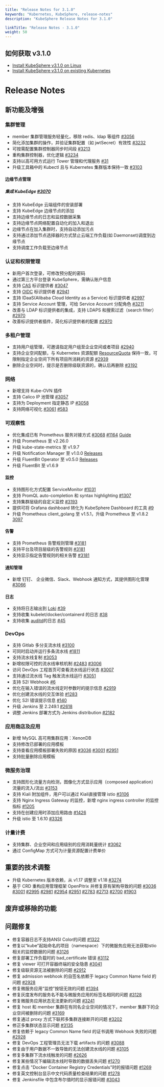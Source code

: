 ```yaml
---
title: "Release Notes for 3.1.0"
keywords: "Kubernetes, KubeSphere, release-notes"
description: "KubeSphere Release Notes for 3.1.0"

linkTitle: "Release Notes - 3.1.0"
weight: 50
---
```


## 如何获取 v3.1.0

- [Install KubeSphere v3.1.0 on Linux](https://github.com/kubesphere/kubekey)
- [Install KubeSphere v3.1.0 on existing Kubernetes](https://github.com/kubesphere/ks-installer)

# Release Notes

## 新功能及增强
### 集群管理
 - member 集群管理服务轻量化，移除 redis、ldap 等组件 [#3056](https://github.com/kubesphere/kubesphere/issues/3056)
 - 简化添加集群的操作，并验证集群配置（如 jwtSecret）有效性 [#3232](https://github.com/kubesphere/kubesphere/issues/3232)
 - 可按需配置集群控制器同步时间段 [#3213](https://github.com/kubesphere/kubesphere/issues/3213)
 - 重构集群控制器，优化逻辑  [#3234](https://github.com/kubesphere/kubesphere/issues/3234)
 - 支持以高可用方式运行 Tower 管理和代理服务 [#31](https://github.com/kubesphere/tower/issues/31)
 - 升级工具箱中的 Kubectl 且与 Kubernetes 集群版本保持一致 [#3103](https://github.com/kubesphere/kubesphere/issues/3103)

#### 边缘节点管理
##### 集成 KubeEdge [#3070](https://github.com/kubesphere/kubesphere/issues/3070)

 - 支持 KubeEdge 云端组件的安装部署
 - 支持 KubeEdge 边缘节点的添加
 - 支持边缘节点的日志和监控数据采集
 - 支持边缘节点网络配置自动化的加入和退出
 - 边缘节点在加入集群时，支持自动添加污点
 - 支持通过添加节点选择器的方式禁止云端工作负载(如 Daemonset)调度到边缘节点
- 支持调度工作负载至边缘节点

### 认证和权限管理
 - 新用户首次登录，可修改预分配的密码
 - 通过第三方平台登录 KubeSphere，需确认账户信息
 - 支持 [CAS](https://apereo.github.io/cas/5.0.x/protocol/CAS-Protocol-Specification.html) 标识提供者 [#3047](https://github.com/kubesphere/kubesphere/issues/3047)
 - 支持 [OIDC](https://openid.net/specs/openid-connect-core-1_0.html) 标识提供者 [#2941](https://github.com/kubesphere/kubesphere/issues/2941)
 - 支持 IDaaS(Alibaba Cloud Identity as a Service) 标识提供者 [#2997](https://github.com/kubesphere/kubesphere/pull/2997)
 - 支持 Service Account 管理，可给 Service Account 分配角色 [#3211](https://github.com/kubesphere/kubesphere/issues/3211)
 - 改善与 LDAP 标识提供者的集成，支持 LDAPS 和搜索过滤（search filter）[#2970](https://github.com/kubesphere/kubesphere/issues/2970)
 - 改善标识提供者插件，简化标识提供者的配置 [#2970](https://github.com/kubesphere/kubesphere/issues/2970)


### 多租户管理
 - 支持用户组管理，可邀请指定用户组至企业空间或者项目 [#2940](https://github.com/kubesphere/kubesphere/issues/2940)
 - 支持企业空间配额，与 Kubernetes 资源配额 [ResourceQuota](https://kubernetes.io/docs/concepts/policy/resource-quotas/) 保持一致，可限制指定企业空间下所有项目所消耗的资源 [#2939](https://github.com/kubesphere/kubesphere/issues/2939)
 - 删除企业空间时，提示是否删除级联资源的，确认后再删除 [#3192](https://github.com/kubesphere/kubesphere/issues/3192)

### 网络
 - 新增支持 Kube-OVN 插件
 - 支持 Calico IP 池管理 [#3057](https://github.com/kubesphere/kubesphere/issues/3057)
 - 支持为 Deployment 指定静态 IP [#3058](https://github.com/kubesphere/kubesphere/issues/3058)
 - 支持网络可视化 [#3061](https://github.com/kubesphere/kubesphere/issues/3061) [#583](https://github.com/kubesphere/kubesphere/issues/583)

### 可观察性
 - 优化集成已有 Prometheus 服务对接方式 [#3068](https://github.com/kubesphere/kubesphere/issues/3068) [#1164](https://github.com/kubesphere/ks-installer/pull/1164) [Guide](https://kubesphere.io/docs/faq/observability/byop/)
 - 升级 Prometheus 至 v2.26.0
 - 升级 kube-state-metrics 至 v1.9.7
 - 升级 Notification Manager 至 v1.0.0 [Releases](https://github.com/kubesphere/notification-manager/releases)
 - 升级 FluentBit Operator 至 v0.5.0 [Releases](https://github.com/kubesphere/fluentbit-operator/releases)
 - 升级 FluentBit 至 v1.6.9

#### 监控
 - 支持图形化方式配置 ServiceMonitor [#1031](https://github.com/kubesphere/console/pull/1301) 
 - 支持 PromQL auto-completion 和 syntax highlighting [#1307](https://github.com/kubesphere/console/pull/1307)
 - 支持集群层级的自定义监控 [#3193](https://github.com/kubesphere/kubesphere/pull/3193)
 - 提供可将 Grafana dashboard 转化为 KubeSphere Dashboard 的工具 [#9](https://github.com/kubesphere/monitoring-dashboard/pull/9)
 - 升级 Prometheus client_golang 至 v1.5.1，升级 Prometheus 至 v1.8.2 [3097](https://github.com/kubesphere/kubesphere/pull/3097)

#### 告警
 - 支持 Prometheus 告警规则管理 [#3181](https://github.com/kubesphere/kubesphere/pull/3181)
 - 支持平台及项目层级的告警规则 [#3181](https://github.com/kubesphere/kubesphere/pull/3181)
 - 支持显示指定告警规则的相关告警 [#3181](https://github.com/kubesphere/kubesphere/pull/3181)

#### 通知管理 
 - 新增 钉钉、 企业微信、Slack、Webhook 通知方式，其提供图形化管理[#3066](https://github.com/kubesphere/kubesphere/issues/3066)

#### 日志
 - 支持将日志输出到 [Loki](https://github.com/kubesphere/fluentbit-operator/blob/master/docs/plugins/output/loki.md) [#39](https://github.com/kubesphere/fluentbit-operator/pull/39)
 - 支持收集 kubelet/docker/containerd 的日志 [#38](https://github.com/kubesphere/fluentbit-operator/pull/38)
 - 支持收集 [auditd](https://github.com/kubesphere/fluentbit-operator#auditd)的日志 [#45](https://github.com/kubesphere/fluentbit-operator/pull/45)

### DevOps
 - 支持 Gitlab 多分支流水线 [#3100](https://github.com/kubesphere/kubesphere/issues/3100)
 - 可同时启动并运行多条流水线 [#1811](https://github.com/kubesphere/kubesphere/issues/1811)
 - 支持流水线复制 [#3053](https://github.com/kubesphere/kubesphere/issues/3053)
 - 新增权限可控的流水线审核机制 [#2483](https://github.com/kubesphere/kubesphere/issues/2483) [#3006](https://github.com/kubesphere/kubesphere/issues/3006)
 - 访问 DevOps 工程首页可查看流水线运行状态 [#3007](https://github.com/kubesphere/kubesphere/issues/3007)
 - 支持通过流水线 Tag 触发流水线运行 [#3051](https://github.com/kubesphere/kubesphere/issues/3051)
 - 支持 S2I Webhook [#6](https://github.com/kubesphere/s2ioperator/issues/6)
 - 优化在输入错误的流水线定时参数时的提示信息 [#2919](https://github.com/kubesphere/kubesphere/issues/2919)
 - 优化创建流水线的交互体验 [#1283](https://github.com/kubesphere/console/issues/1283)
 - 优化 S2I 错误提示信息 [#140](https://github.com/kubesphere/s2ioperator/issues/140)
 - 升级 Jenkins 至 2.249.1 [#2618](https://github.com/kubesphere/kubesphere/issues/2618)
 - 调整 Jenkins 部署方式为 Jenkins distribution [#2182](https://github.com/kubesphere/kubesphere/issues/2182)

### 应用商店及应用
 - 新增 MySQL 高可用集群应用：XenonDB
 - 支持修改已部署的应用模板
 - 支持查看应用模板部署失败的原因 [#3036](https://github.com/kubesphere/kubesphere/issues/3036) [#3001](https://github.com/kubesphere/kubesphere/issues/3001) [#2951](https://github.com/kubesphere/kubesphere/issues/2951) 
 - 支持批量删除应用模板

### 微服务治理
 - 支持图形化流量方向检测，图像化方式显示应用（composed application）流量的流入/流出 [#3153](https://github.com/kubesphere/kubesphere/issues/3153)
 - 支持 Kiali 附加组件，用户可以通过 Kiali直接管理 istio [#3106](https://github.com/kubesphere/kubesphere/issues/3106)
 - 支持 Nginx Ingress Gateway 的监控，新增 nginx ingress controller 的监控指标 [#1205](https://github.com/kubesphere/ks-installer/pull/1205)
 - 支持在创建应用时添加应用路由 [#1426](https://github.com/kubesphere/console/issues/1426) 
 - 升级 istio 至 1.6.10 [#3326](https://github.com/kubesphere/kubesphere/issues/3236)

### 计量计费
 - 支持集群、企业空间和应用级别的应用消耗量统计 [#3062](https://github.com/kubesphere/kubesphere/issues/3062)
 - 通过 ConfigMap 方式可为计量资源配置计费单价

## 重要的技术调整
 - 升级 Kubernetes 版本依赖，从 v1.17 调整至 v1.18 [#3274](https://github.com/kubesphere/kubesphere/issues/3274)
 - 基于 CRD 重构应用管理框架 OpenPitrix 并修复原有架构导致的问题 [#3036](https://github.com/kubesphere/kubesphere/issues/3036) [#3001](https://github.com/kubesphere/kubesphere/issues/3001) [#2995](https://github.com/kubesphere/kubesphere/issues/2995) [#2981](https://github.com/kubesphere/kubesphere/issues/2981) [#2954](https://github.com/kubesphere/kubesphere/issues/2954) [#2951](https://github.com/kubesphere/kubesphere/issues/2951) [#2783](https://github.com/kubesphere/kubesphere/issues/2783) [#2713](https://github.com/kubesphere/kubesphere/issues/2713) [#2700](https://github.com/kubesphere/kubesphere/issues/2700) [#1903](https://github.com/kubesphere/kubesphere/issues/1903) 

## 废弃或移除的功能

## 问题修复
 - 修复容器日志不支持ANSI Color的问题 [#1322](https://github.com/kubesphere/kubesphere/issues/3044)
 - 修复以“kube”起始命名的项目（namespace）下的微服务应用无法获取istio 相关的监控数据的问题 [#3126](https://github.com/kubesphere/kubesphere/issues/3162) 
 - 修复部署工作负载时的 bad_certificate 错误 [#3112](https://github.com/kubesphere/kubesphere/issues/3112)
 - 修复 viewer 可打开容器终端的安全隐患 [#3041](https://github.com/kubesphere/kubesphere/issues/3041)
 - 修复级联资源无法被删除的问题 [#2912](https://github.com/kubesphere/kubesphere/issues/2912)
- 修复 admission webhook 的自签名依赖于 legacy Common Name field 的问题 [#2928](https://github.com/kubesphere/kubesphere/issues/2928)
- 修复微服务应用“监控”按钮无效的问题 [#1394](https://github.com/kubesphere/console/issues/1394)
- 修复灰度发布的服务名不能与微服务应用的标签名相同的问题 [#3128](https://github.com/kubesphere/kubesphere/issues/3128)
- 修复微服务应用状态无法更新的问题 [#3241](https://github.com/kubesphere/kubesphere/issues/3241)
- 修复 host 和 member 集群在有同名企业空间的情况下，member 集群下的企业空间被删除的问题 [#3169](https://github.com/kubesphere/kubesphere/issues/3169)
- 修复通过 proxy 方式下联邦多集群连接断开的问题 [#3202](https://github.com/kubesphere/kubesphere/pull/3203)
- 修正多集群状态显示问题 [#3135](https://github.com/kubesphere/kubesphere/issues/3135)
- 修复依赖于 legacy Common Name field 的证书调用 Webhook 失败的问题 [#2928](https://github.com/kubesphere/kubesphere/issues/2928)
- 修复 DevOps 工程管理员无法下载 artifacts 的问题 [#3088](https://github.com/kubesphere/kubesphere/issues/3083)
- 修复由于用户数据不一致导致的无法创建流水线的问题 [#3105](https://github.com/kubesphere/kubesphere/issues/3105)
- 修复多集群下流水线触发的问题 [#2626](https://kubesphere.com.cn/forum/d/2626-webhook-jenkins)
- 修复某些情况下编辑流水线时导致的数据丢失问题 [#1270](https://github.com/kubesphere/console/issues/1270)
- 修复点击 "Docker Container Registry Credentials"时的报错问题 [#1269](https://github.com/kubesphere/console/issues/1269)
- 修复英文控制台显示中文代码质量检查结果的问题 [#1278](https://github.com/kubesphere/console/issues/1278)
- 修复 Jenkinsfile 中包含布尔值时的显示报错问题 [#3043](https://github.com/kubesphere/kubesphere/issues/3043)